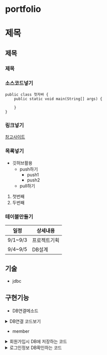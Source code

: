 # portfolio
# 제목
## 제목
### 제목

### 소스코드넣기
```
public class 첫자바 {
	public static void main(String[] args) {
		
	}
}
```

### 링크넣기
[참고사이트](https://blog.naver.com/jang0_0yw)

### 목록넣기
* 깃허브활용
  * push하기
    * push1
    * push2
  * pull하기
  
1. 첫번째
2. 두번째
 
### 테이블만들기
일정|상세내용
---|---|
9/1~9/3|프로젝트기획
9/4~9/5|DB설계


## 기술
* jdbc

## 구현기능
* DB연결메소드

<details>
    <summary>DB연결 코드보기</summary>

<!-- summary 아래 한칸 공백 두고 내용 삽입 -->

```
public void connect() { //DB연결 메소드
		try {
			Class.forName("oracle.jdbc.driver.OracleDriver");

			String url = "jdbc:oracle:thin:@project-db-stu.ddns.net:1524:xe";
			String db_id = "campus_k_0830_1";
			String db_pw = "smhrd1";

			conn = DriverManager.getConnection(url, db_id, db_pw);
		} catch (Exception e) {
			e.printStackTrace();
		}
	}

public void close() { //DB닫는 메소드
		try {
			if (rs != null) {
				rs.close();
			}
			if (psmt != null) {
				psmt.close();
			}
			if (conn != null) {
				conn.close();
			}
		} catch (SQLException e) {// Exception
			// TODO Auto-generated catch block
			e.printStackTrace();
		}
	}
```

</details>

* member

<details>
    <summary>회원가입시 DB에 저장하는 코드</summary>

<!-- summary 아래 한칸 공백 두고 내용 삽입 -->

```
//회원가입시 DB에 저장
	public boolean userInsert(String id, String pw, String nick) { 
		try {
			connect();
			
		
			String sql = "insert into member values(?, ?, ?)";// 저장될 테이블 이름수정하기

			psmt = conn.prepareStatement(sql);

			psmt.setString(1, id);
			psmt.setString(2, pw);
			psmt.setString(3, nick);

			int result = psmt.executeUpdate();

			if (result > 0) {
				check = true;
			} else {
				check = false;
			}
		} catch (Exception e) {
			System.out.println("중복된 아이디이거나 잘못된 형식입니다.");
		} finally {
			close();
		}
		return check;
	}
```
</details>

<details>
    <summary>로그인정보 DB확인하는 코드</summary>

<!-- summary 아래 한칸 공백 두고 내용 삽입 -->

```
//로그인정보 DB확인
public String login(String id, String pw) {
		String userNick = null;

		try {
			connect();

			String sql = "select nick from member where id=? and pw=?";
			psmt = conn.prepareStatement(sql);
			
			psmt.setString(1,id);
			psmt.setString(2,pw);
			
			rs = psmt.executeQuery();
			
			if(rs.next()) {
				userNick = rs.getString(1);
			}
			
		} catch (Exception e) {
		} finally {
			close();
		}
		return userNick;
	}
```
<details>

<details>
    <summary>로그인시 스코어가져오는  </summary>

<!-- summary 아래 한칸 공백 두고 내용 삽입 -->
```
//로그인정보 스코어 가져오기
		public int Scoreget(String nick) {
			int score = 0;

			try {
				connect();

				String sql = "select score from ranking where nick=?";
				psmt = conn.prepareStatement(sql);
				
				psmt.setString(1,nick);
				
				rs = psmt.executeQuery();
				
				if(rs.next()) {
					score = rs.getInt("score");
				}
				
			} catch (Exception e) {
			} finally {
				close();
			}
			return score;
		}
```
<details>

<details>
    <summary>첫 점수생성하는 코드</summary>

<!-- summary 아래 한칸 공백 두고 내용 삽입 -->

```
//첫 점수 생성
	public boolean insertScore(String nick, int score) {
		try {
			connect();
			
		
			String sql = "insert into ranking values(?, ?)";// 저장될 테이블 이름수정하기

			psmt = conn.prepareStatement(sql);

			psmt.setString(1, nick);
			psmt.setInt(2, score);

			int result = psmt.executeUpdate();

			if (result > 0) {
				check = true;
			} else {
				check = false;
			}
		} catch (Exception e) {
		} finally {
			close();
		}
		return check;
	}
```
<details>

<details>
    <summary>점수 보유시 가져오는 코드</summary>

<!-- summary 아래 한칸 공백 두고 내용 삽입 -->

```
//점수 가져오는 메소드
	public int getuserScore(String nick) {
		try {
			connect();
			
			String sql = "select score from ranking where nick=?";
			
			psmt = conn.prepareStatement(sql);
			
			psmt.setString(1, nick);
			
			rs = psmt.executeQuery();
			
			if(rs.next()) {
				score = rs.getInt("score");
			}
			
			
		} catch (Exception e) {
			e.printStackTrace();
		} finally {
			close();
		}
		return score;
	}
```
<details>

<details>
    <summary>회원가입시 DB에 저장하는 코드</summary>

<!-- summary 아래 한칸 공백 두고 내용 삽입 -->

```
//점수 업데이트 메소드
	public void updateScore(int score, String nick) {
		try {
			connect();
			
			String sql = "update ranking set score = ? where nick = ?";
			psmt = conn.prepareStatement(sql);
			
			
			psmt.setInt(1, score);
			psmt.setString(2, nick);
			
			psmt.executeUpdate();
			
			
		} catch (Exception e) {
			e.printStackTrace();
		} finally {
			close();
		}
	}
```
<details>

<details>
    <summary>최종점수 랭킹 DB에 저장하는 코드</summary>

<!-- summary 아래 한칸 공백 두고 내용 삽입 -->

```
//랭킹 DB에 저장
	public ArrayList<MemberDTO> rank() {
		int n = 1;
		ArrayList<MemberDTO> al = new ArrayList<MemberDTO>();
		try {
			connect();

			String sql = "select * from ranking order by score desc";

			psmt = conn.prepareStatement(sql);
			rs = psmt.executeQuery();
			
			System.out.println("  닉네임\t점수");
			while (rs.next()) {
				String nick = rs.getString("nick");
				int score = rs.getInt("score");
				System.out.println(n+". "+nick + "\t" + score);
				n++;
			}
		} catch (Exception e) {
			e.printStackTrace();
		} finally {
			close();
		}
		return al;
	}
```
<details>

* movielist
